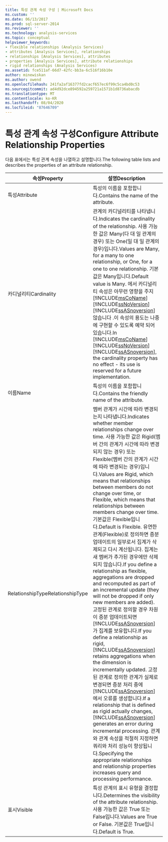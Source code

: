 ```yaml
---
title: 특성 관계 속성 구성 | Microsoft Docs
ms.custom: ''
ms.date: 06/13/2017
ms.prod: sql-server-2014
ms.reviewer: ''
ms.technology: analysis-services
ms.topic: conceptual
helpviewer_keywords:
- flexible relationships (Analysis Services)
- attributes [Analysis Services], relationships
- relationships [Analysis Services], attributes
- properties [Analysis Services], attribute relationships
- rigid relationships (Analysis Services)
ms.assetid: fce511af-66d7-42fc-bb3a-6c516f16b10e
author: minewiskan
ms.author: owend
ms.openlocfilehash: 241fa2af16377fd2cacf657ec6f99c5ca4bd0c53
ms.sourcegitcommit: ad4d92dce894592a259721a1571b1d8736abacdb
ms.translationtype: MT
ms.contentlocale: ko-KR
ms.lasthandoff: 08/04/2020
ms.locfileid: "87646709"
---
```

# <a name="configure-attribute-relationship-properties"></a><span data-ttu-id="41216-102">특성 관계 속성 구성</span><span class="sxs-lookup"><span data-stu-id="41216-102">Configure Attribute Relationship Properties</span></span>
  <span data-ttu-id="41216-103">다음 표에서는 특성 관계 속성을 나열하고 설명합니다.</span><span class="sxs-lookup"><span data-stu-id="41216-103">The following table lists and describes the properties of an attribute relationship.</span></span>  
  
|<span data-ttu-id="41216-104">속성</span><span class="sxs-lookup"><span data-stu-id="41216-104">Property</span></span>|<span data-ttu-id="41216-105">설명</span><span class="sxs-lookup"><span data-stu-id="41216-105">Description</span></span>|  
|--------------|-----------------|  
|<span data-ttu-id="41216-106">특성</span><span class="sxs-lookup"><span data-stu-id="41216-106">Attribute</span></span>|<span data-ttu-id="41216-107">특성의 이름을 포함합니다.</span><span class="sxs-lookup"><span data-stu-id="41216-107">Contains the name of the attribute.</span></span>|  
|<span data-ttu-id="41216-108">카디널리티</span><span class="sxs-lookup"><span data-stu-id="41216-108">Cardinality</span></span>|<span data-ttu-id="41216-109">관계의 카디널리티를 나타냅니다.</span><span class="sxs-lookup"><span data-stu-id="41216-109">Indicates the cardinality of the relationship.</span></span> <span data-ttu-id="41216-110">사용 가능한 값은 Many(다 대 일 관계의 경우) 또는 One(일 대 일 관계의 경우)입니다.</span><span class="sxs-lookup"><span data-stu-id="41216-110">Values are Many, for a many to one relationship, or One, for a one to one relationship.</span></span> <span data-ttu-id="41216-111">기본값은 Many입니다.</span><span class="sxs-lookup"><span data-stu-id="41216-111">Default value is Many.</span></span> <span data-ttu-id="41216-112">에서 카디널리티 속성은 아무런 영향을 주지 [!INCLUDE[msCoName](../../includes/msconame-md.md)] [!INCLUDE[ssNoVersion](../../includes/ssnoversion-md.md)] [!INCLUDE[ssASnoversion](../../includes/ssasnoversion-md.md)] 않습니다 .이 속성의 용도는 나중에 구현할 수 있도록 예약 되어 있습니다.</span><span class="sxs-lookup"><span data-stu-id="41216-112">In [!INCLUDE[msCoName](../../includes/msconame-md.md)] [!INCLUDE[ssNoVersion](../../includes/ssnoversion-md.md)] [!INCLUDE[ssASnoversion](../../includes/ssasnoversion-md.md)], the cardinality property has no effect - its use is reserved for a future implementation.</span></span>|  
|<span data-ttu-id="41216-113">이름</span><span class="sxs-lookup"><span data-stu-id="41216-113">Name</span></span>|<span data-ttu-id="41216-114">특성의 이름을 포함합니다.</span><span class="sxs-lookup"><span data-stu-id="41216-114">Contains the friendly name of the attribute.</span></span>|  
|<span data-ttu-id="41216-115">RelationshipType</span><span class="sxs-lookup"><span data-stu-id="41216-115">RelationshipType</span></span>|<span data-ttu-id="41216-116">멤버 관계가 시간에 따라 변경되는지 나타냅니다.</span><span class="sxs-lookup"><span data-stu-id="41216-116">Indicates whether member relationships change over time.</span></span> <span data-ttu-id="41216-117">사용 가능한 값은 Rigid(멤버 간의 관계가 시간에 따라 변경되지 않는 경우) 또는 Flexible(멤버 간의 관계가 시간에 따라 변경되는 경우)입니다.</span><span class="sxs-lookup"><span data-stu-id="41216-117">Values are Rigid, which means that relationships between members do not change over time, or Flexible, which means that relationships between members change over time.</span></span> <span data-ttu-id="41216-118">기본값은 Flexible입니다.</span><span class="sxs-lookup"><span data-stu-id="41216-118">Default is Flexible.</span></span> <span data-ttu-id="41216-119">유연한 관계(Flexible)로 정의하면 증분 업데이트의 일부로서 집계가 삭제되고 다시 계산됩니다. 집계는 새 멤버가 추가된 경우에만 삭제되지 않습니다.</span><span class="sxs-lookup"><span data-stu-id="41216-119">If you define a relationship as flexible, aggregations are dropped and recomputed as part of an incremental update (they will not be dropped if only new members are added).</span></span> <span data-ttu-id="41216-120">고정된 관계로 정의할 경우 차원이 증분 업데이트되면 [!INCLUDE[ssASnoversion](../../includes/ssasnoversion-md.md)] 가 집계를 보유합니다.</span><span class="sxs-lookup"><span data-stu-id="41216-120">If you define a relationship as rigid, [!INCLUDE[ssASnoversion](../../includes/ssasnoversion-md.md)] retains aggregations when the dimension is incrementally updated.</span></span> <span data-ttu-id="41216-121">고정된 관계로 정의한 관계가 실제로 변경되면 증분 처리 중에 [!INCLUDE[ssASnoversion](../../includes/ssasnoversion-md.md)] 에서 오류를 생성합니다.</span><span class="sxs-lookup"><span data-stu-id="41216-121">If a relationship that is defined as rigid actually changes, [!INCLUDE[ssASnoversion](../../includes/ssasnoversion-md.md)] generates an error during incremental processing.</span></span> <span data-ttu-id="41216-122">관계와 관계 속성을 적절히 지정하면 쿼리와 처리 성능이 향상됩니다.</span><span class="sxs-lookup"><span data-stu-id="41216-122">Specifying the appropriate relationships and relationship properties increases query and processing performance.</span></span>|  
|<span data-ttu-id="41216-123">표시</span><span class="sxs-lookup"><span data-stu-id="41216-123">Visible</span></span>|<span data-ttu-id="41216-124">특성 관계의 표시 유형을 결정합니다.</span><span class="sxs-lookup"><span data-stu-id="41216-124">Determines the visibility of the attribute relationship.</span></span> <span data-ttu-id="41216-125">사용 가능한 값은 True 또는 False입니다.</span><span class="sxs-lookup"><span data-stu-id="41216-125">Values are True or False.</span></span> <span data-ttu-id="41216-126">기본값은 True입니다.</span><span class="sxs-lookup"><span data-stu-id="41216-126">Default is True.</span></span>|  
  
  
